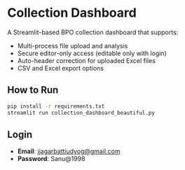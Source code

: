 
# Collection Dashboard

A Streamlit-based BPO collection dashboard that supports:
- Multi-process file upload and analysis
- Secure editor-only access (editable only with login)
- Auto-header correction for uploaded Excel files
- CSV and Excel export options

## How to Run

```bash
pip install -r requirements.txt
streamlit run collection_dashboard_beautiful.py
```

## Login
- **Email**: jjagarbattiudyog@gmail.com
- **Password**: Sanu@1998
